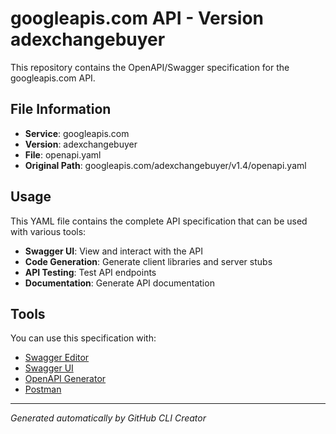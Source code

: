 # googleapis.com API - Version adexchangebuyer

This repository contains the OpenAPI/Swagger specification for the googleapis.com API.

## File Information

- **Service**: googleapis.com
- **Version**: adexchangebuyer
- **File**: openapi.yaml
- **Original Path**: googleapis.com/adexchangebuyer/v1.4/openapi.yaml

## Usage

This YAML file contains the complete API specification that can be used with various tools:

- **Swagger UI**: View and interact with the API
- **Code Generation**: Generate client libraries and server stubs
- **API Testing**: Test API endpoints
- **Documentation**: Generate API documentation

## Tools

You can use this specification with:

- [Swagger Editor](https://editor.swagger.io/)
- [Swagger UI](https://swagger.io/tools/swagger-ui/)
- [OpenAPI Generator](https://openapi-generator.tech/)
- [Postman](https://www.postman.com/)

---

*Generated automatically by GitHub CLI Creator*
